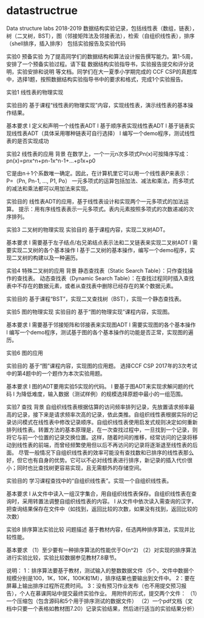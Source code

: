 # datastructrue
Data structure labs 2018-2019
数据结构实验记录，包括线性表（数组，链表），树（二叉树，BST），图（邻接矩阵法及邻接表法），检索（自组织线性表），排序（shell排序，插入排序）
包括实验报告及实验代码

实验0 
预备实验
为了提高同学们的数据结构和算法设计报告撰写能力。第1-5周，安排了一个预备实验过程。请下载 数据结构实验指导书，实验报告提交和评分说明，实验安排和说明 等文档。同学们在大一夏季小学期完成的 CCF CSP的真题库中，选择1题，按照数据结构实验指导书中的要求和格式，完成1个实验报告。

实验1
线性表的物理实现

实验目的
基于课程“线性表的物理实现”内容，实现线性表，演示线性表的基本操作结果。

基本要求
l 定义和声明一个线性表ADT
l 基于顺序表实现线性表ADT
l 基于链表实现线性表ADT（具体采用哪种链表可自行选择）
l 编写一个demo程序，测试线性表的是否实现成功

实验2 
线性表的应用
背景
在数学上，一个一元n次多项式Pn(x)可按降序写成：
pn(x)=pnx^n+pn-1x^n-1+...+p1x+p0

它是由n＋1个系数唯一确定。因此，在计算机里它可以用一个线性表P来表示：
P=（Pn, Pn-1, …, P1, Po）
一元多项式的运算包括加法、减法和乘法，而多项式的减法和乘法都可以用加法来实现。
 
实验目的
线性表ADT的应用，基于线性表设计和实现两个一元多项式的加法运算。
提示：用有序线性表表示一元多项式。表内元素按照多项式的次数递减的次序排列。

实验3
二叉树的物理实现
实验目的
基于课程内容，实现二叉树ADT。
 
基本要求
l 需要基于左子结点/右兄弟结点表示法和二叉链表来实现二叉树ADT
l 需要实现二叉树的各个基本操作
l 基于二叉树的基本操作，编写一个demo程序，实现二叉树的构建以及一种遍历。
 
实验4 
特殊二叉树的应用
背景
静态查找表（Static Search Table）：只作查找操作的查找表。
动态查找表（Dynamic Search Table）：在查找过程同时插入查找表中不存在的数据元素，或者从查找表中删除已经存在的某个数据元素。
 
实验目的
基于课程“BST”，实现二叉查找树（BST），实现一个静态查找表。

实验5 
图的物理实现
实验目的
基于“图的物理实现”课程内容，实现图。
 
基本要求
l 需要基于邻接矩阵和邻接表来实现图ADT
l 需要实现图的各个基本操作
l 编写一个demo程序，测试基于图的各个基本操作的功能是否正常，实现图的遍历。
 
实验6
图的应用
 
实验目的
基于“图”课程内容，实现图的应用题。
选择CCF CSP 2017年的3次考试中的第4题中的一个题作为本次实验用题。
 
基本要求
l 图的ADT要用实验5实现的代码。
l 要基于图ADT来实现求解问题的代码
l 为降低难度，输入数据（测试样例）的规模选择原题中最小的一组范围。

实验7
查找
背景
自组织线性表根据估算的访问频率排列记录，先放置请求频率最高的记录，接下来是请求频率次高的记录，依此类推。自组织线性表根据实际的记录访问模式在线性表中修改记录顺序。自组织线性表使用启发式规则决定如何重新排列线性表。转置方法的基本原理是，在一次查找过程中，一旦找到一个记录，则将它与前一个位置的记录交换位置。这样，随着时间的推移，经常访问的记录将移动到线性表的前端，而曾经频繁使用但以后不再访问的记录将逐渐退至线性表的后面。
尽管一般情况下自组织线性表的效率可能没有查找数和已排序的线性表那么好，但它也有自身的优势。它可以不必对线性表进行排序，新记录的插入代价很小；同时也比查找树更容易实现，且无需额外的存储空间。
 
实验目的
    学习课程查找中的“自组织线性表”。实现一个自组织线性表。
 
基本要求
l 从文件中读入一组汉字集合，用自组织线性表保存。自组织线性表在查询时，采用转置法调整自组织线性表的内容。
l 从文件中依次读入需查询的汉字，把查询结果保存在文件中（如找到，返回比较的次数，如果没有找到，返回比较的次数）
 
实验8 
排序算法实验比较
问题描述
基于教材内容，任选两种排序算法，实现并比较性能。
 
基本要求
（1）至少要有一种排序算法的性能优于O(n^2) 
（2）对实现的排序算法进行实验比较，实验比较数据参见教材7.8章节。

说明：
1：排序算法要基于教材，测试输入的整数数据文件（5个，文件中数据个规模分别是100，1K，10K，100K和1M），排序结果也要输出到文件中。
2：要在屏幕上输出排序过程所花费时间。
3：没有预习作业发布（也不用提交预习报告），个人在慕课网站中提交最终实验作业。
用附件的形式，提交两个文件：
（1）一个压缩包（包含源码和5个用于排序测试的数据文件）
（2）一个pdf文档（文档中只要一个表格如教材图7.20）记录实验结果，然后进行适当的实验结果分析）
